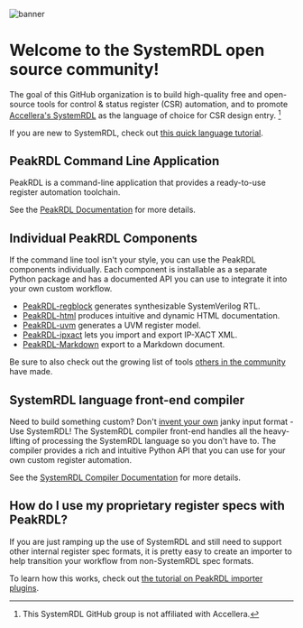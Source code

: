 ![banner](https://raw.githubusercontent.com/SystemRDL/.github/main/profile/banner.jpg)

# Welcome to the SystemRDL open source community!

The goal of this GitHub organization is to build high-quality free and
open-source tools for control & status register (CSR) automation, and to
promote [Accellera's SystemRDL](https://www.accellera.org/downloads/standards/systemrdl)
as the language of choice for CSR design entry. [^1]

If you are new to SystemRDL, check out [this quick language tutorial](https://peakrdl.readthedocs.io/en/latest/systemrdl-tutorial.html).


## PeakRDL Command Line Application
PeakRDL is a command-line application that provides a ready-to-use register
automation toolchain.

See the [PeakRDL Documentation](http://peakrdl.readthedocs.io) for more details.


## Individual PeakRDL Components
If the command line tool isn't your style, you can use the PeakRDL components
individually. Each component is installable as a separate Python package and has
a documented API you can use to integrate it into your own custom workflow.

* [PeakRDL-regblock](https://peakrdl-regblock.readthedocs.io) generates synthesizable SystemVerilog RTL.
* [PeakRDL-html](https://github.com/SystemRDL/PeakRDL-html/blob/main/README.md) produces intuitive and dynamic HTML documentation.
* [PeakRDL-uvm](https://github.com/SystemRDL/PeakRDL-uvm/blob/main/README.md) generates a UVM register model.
* [PeakRDL-ipxact](https://peakrdl-ipxact.readthedocs.io) lets you import and export IP-XACT XML.
* [PeakRDL-Markdown](https://peakrdl-markdown.readthedocs.io) export to a Markdown document.

Be sure to also check out the growing list of tools [others in the community](community_plugins.md) have made.

## SystemRDL language front-end compiler
Need to build something custom? Don't [invent your own](https://xkcd.com/927/)
janky input format - Use SystemRDL! The SystemRDL compiler front-end handles all
the heavy-lifting of processing the SystemRDL language so you don't have to.
The compiler provides a rich and intuitive Python API that you can use for your
own custom register automation.

See the [SystemRDL Compiler Documentation](http://systemrdl-compiler.readthedocs.io)
for more details.


## How do I use my proprietary register specs with PeakRDL?
If you are just ramping up the use of SystemRDL and still need to support other
internal register spec formats, it is pretty easy to create an importer to help
transition your workflow from non-SystemRDL spec formats.

To learn how this works, check out [the tutorial on PeakRDL importer plugins](https://peakrdl.readthedocs.io/en/latest/for-devs/importer-plugin.html).


[^1]: This SystemRDL GitHub group is not affiliated with Accellera.
